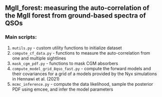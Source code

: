 ## MgII_forest: measuring the auto-correlation of the MgII forest from ground-based spectra of QSOs

### Main scripts: <br>
1. ```mutils.py``` - custom utility functions to initialize dataset <br>
2. ```compute_cf_data.py``` - functions to measure the auto-correlation from one and multiple sightlines <br>
3. ```mask_cgm_pdf.py``` - functions to mask CGM absorbers <br>
4. ```compute_model_grid_8qso_fast.py``` - compute the forward models and their covariances for a grid of a models provided by the Nyx simulations in Hennawi et al. (2021) <br>
5. ```mcmc_inference.py``` - compute the data likelihood, sample the posterior PDF using emcee, and infer the model parameters <br>

